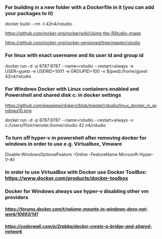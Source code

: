 ### For building in a new folder with a Dockerfile in it (you can add your packages to it)

docker build --rm -t 42n4/rstudio .

https://github.com/rocker-org/rocker/wiki/Using-the-RStudio-image

https://github.com/rocker-org/rocker-versioned/tree/master/rstudio

### For linux with exact username and its user id and group id

docker run -d -p 8787:8787 --name=rstudio --restart=always -e USER=guest -e USERID=1001 -e GROUPID=100 -v $(pwd):/home/guest 42n4/rstudio

### For Windows Docker with Linux containers enabled and Powershell and shared disk c: in docker settings
https://github.com/pwasiewi/dokerz/blob/master/rstudio/linux_docker_in_windows10.png

docker run -d -p 8787:8787 --name=rstudio --restart=always -v c:/Users/Piotr/remote:/home/rstudio 42
n4/rstudio

### To turn off hyper-v in powershell after removing docker for windows in order to use e.g. Virtualbox, Vmware

Disable-WindowsOptionalFeature -Online -FeatureName Microsoft-Hyper-V-All

### In order to use VirtualBox with Docker use Docker ToolBox: https://www.docker.com/products/docker-toolbox

### Docker for Windows always use hyper-v disabling other vm providers

##### https://forums.docker.com/t/volume-mounts-in-windows-does-not-work/10693/141
##### https://coderwall.com/p/2rpbba/docker-create-a-bridge-and-shared-network
